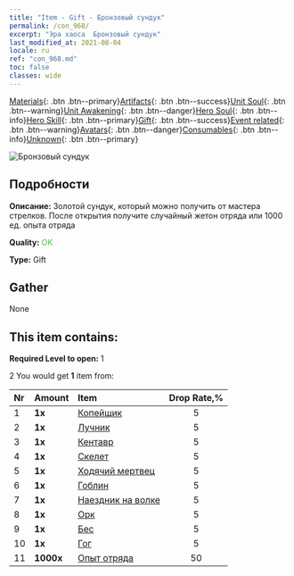 ```yaml
---
title: "Item - Gift - Бронзовый сундук"
permalink: /con_968/
excerpt: "Эра хаоса  Бронзовый сундук"
last_modified_at: 2021-08-04
locale: ru
ref: "con_968.md"
toc: false
classes: wide
---
```

 [Materials](/ItemsRU/){: .btn .btn--primary}[Artifacts](/ItemsRU/Artifacts/){: .btn .btn--success}[Unit Soul](/ItemsRU/UnitSoul/){: .btn .btn--warning}[Unit Awakening](/ItemsRU/UnitAwakening/){: .btn .btn--danger}[Hero Soul](/ItemsRU/HeroSoul/){: .btn .btn--info}[Hero Skill](/ItemsRU/HeroSkill/){: .btn .btn--primary}[Gift](/ItemsRU/Gift/){: .btn .btn--success}[Event related](/ItemsRU/Events/){: .btn .btn--warning}[Avatars](/ItemsRU/Avatars/){: .btn .btn--danger}[Consumables](/ItemsRU/Consumables/){: .btn .btn--info}[Unknown](/ItemsRU/Unknown/){: .btn .btn--primary}

 ![Бронзовый сундук](/images/t/i_50001.png)

## Подробности
 **Описание:** Золотой сундук, который можно получить от мастера стрелков. После открытия получите случайный жетон отряда или 1000 ед. опыта отряда

 **Quality:** <span style="color: #32CD32">OK</span>

 **Type:** Gift

## Gather

  None

## This item contains:

 **Required Level to open:** 1

 2 You would get **1** item  from:

  | Nr | Amount |     Item    | Drop Rate,% |
  |:---|:-------|:------------|:---------:|
  | 1 |  **1x** | [Копейщик](/ItemsRU/unt_190/) | 5 | 
  | 2 |  **1x** | [Лучник](/ItemsRU/unt_191/) | 5 | 
  | 3 |  **1x** | [Кентавр](/ItemsRU/unt_199/) | 5 | 
  | 4 |  **1x** | [Скелет](/ItemsRU/unt_208/) | 5 | 
  | 5 |  **1x** | [Ходячий мертвец](/ItemsRU/unt_209/) | 5 | 
  | 6 |  **1x** | [Гоблин](/ItemsRU/unt_217/) | 5 | 
  | 7 |  **1x** | [Наездник на волке](/ItemsRU/unt_218/) | 5 | 
  | 8 |  **1x** | [Орк](/ItemsRU/unt_219/) | 5 | 
  | 9 |  **1x** | [Бес](/ItemsRU/unt_226/) | 5 | 
  | 10 |  **1x** | [Гог](/ItemsRU/unt_227/) | 5 | 
  | 11 |  **1000x** | [Опыт отряда](/ItemsRU/con_902/) | 50 | 
